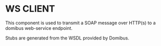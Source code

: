 # WS CLIENT

This component is used to transmit a SOAP message over HTTP(s) to a domibus web-service endpoint. 

Stubs are generated from the WSDL provided by Domibus.